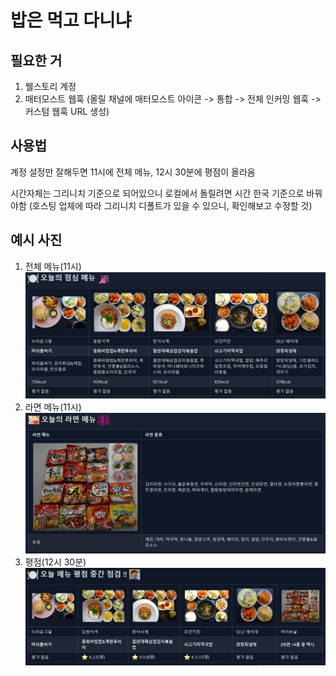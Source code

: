 # 밥은 먹고 다니냐

## 필요한 거
1. 웰스토리 계정
2. 매터모스트 웹훅 (올릴 채널에 매터모스트 아이콘 -> 통합 -> 전체 인커밍 웹훅 -> 커스텀 웹훅 URL 생성)

## 사용법
계정 설정만 잘해두면 11시에 전체 메뉴, 12시 30분에 평점이 올라옴

시간자체는 그리니치 기준으로 되어있으니 로컬에서 돌릴려면 시간 한국 기준으로 바꿔야함
(호스팅 업체에 따라 그리니치 디폴트가 있을 수 있으니, 확인해보고 수정할 것)

## 예시 사진
1. 전체 메뉴(11시)
![image1](/image/image.png)
2. 라면 메뉴(11시)
![image2](/image/image2.png)
3. 평점(12시 30분)
![image3](/image/image3.png)